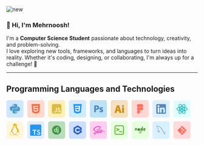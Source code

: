 
![new](https://i.pinimg.com/originals/3c/31/c8/3c31c8503d9e31400e96d4b90b93c141.gif)

### 👋 Hi, I'm Mehrnoosh!  
I'm a **Computer Science Student** passionate about technology, creativity, and problem-solving.  
I love exploring new tools, frameworks, and languages to turn ideas into reality. Whether it's coding, designing, or collaborating, I'm always up for a challenge! 🚀  

---

## Programming Languages and Technologies

<div style="display: flex; flex-wrap: wrap; gap: 10px;">
    <img src="techStuffs/Group%202.svg" alt="Group 2" width="45">
    <img src="techStuffs/Group%203.svg" alt="Group 3" width="45">
    <img src="techStuffs/Group%204.svg" alt="Group 4" width="45">
    <img src="techStuffs/Group%207.svg" alt="Group 7" width="45">
    <img src="techStuffs/Group%208.svg" alt="Group 8" width="45">
    <img src="techStuffs/Group%209.svg" alt="Group 9" width="45">
    <img src="techStuffs/Group%2010.svg" alt="Group 10" width="45">
    <img src="techStuffs/Group%2012.svg" alt="Group 12" width="45">
    <img src="techStuffs/Group%2031.svg" alt="Group 31" width="45">
    <img src="techStuffs/Group%2035.svg" alt="Group 35" width="45">
    <img src="techStuffs/Group%2036.svg" alt="Group 36" width="45">
    <img src="techStuffs/Group%2038.svg" alt="Group 38" width="45">
    <img src="techStuffs/Group%2040.svg" alt="Group 40" width="45">
    <img src="techStuffs/Group%2041.svg" alt="Group 41" width="45">
    <img src="techStuffs/Group%2084.svg" alt="Group 84" width="45">
    <img src="techStuffs/Group%2085.svg" alt="Group 85" width="45">
    <img src="techStuffs/Group%2087.svg" alt="Group 87" width="45">
    <img src="techStuffs/Group%2089.svg" alt="Group 89" width="45">
</div>
